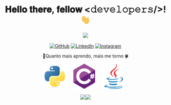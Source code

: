 
<div>
<h1 align="center"> 𝐇𝐞𝐥𝐥𝐨 𝐭𝐡𝐞𝐫𝐞, 𝐟𝐞𝐥𝐥𝐨𝐰 <𝚍𝚎𝚟𝚎𝚕𝚘𝚙𝚎𝚛𝚜/>! <img src="https://github.com/ABSphreak/ABSphreak/blob/master/gifs/Hi.gif?raw=true" width="30px"></h2>

	
</div>

<p align="center">
  <img height="520px" src="https://i.makeagif.com/media/3-24-2016/xKtSm6.gif?raw=true" />


<p align="center">
	<a href="https://github.com/marcelorruys"><img src="https://img.icons8.com/bubbles/50/000000/github.png" alt="GitHub"/></a>
	<a href="https://www.linkedin.com/in/marcelorrodrigues/"><img src="https://img.icons8.com/bubbles/50/000000/linkedin.png" alt="LinkedIn"/></a>
	<a href="https://www.instagram.com/marcelorruys/"><img src="https://img.icons8.com/bubbles/50/000000/instagram.png" alt="Instagram"/></a>
</p>
	
<p align="center">📗Quanto mais aprendo, mais me torno 🍀</p>
</p>

<p align="center">
<img src="https://raw.githubusercontent.com/devicons/devicon/master/icons/python/python-original.svg" width="80px" height="80px" />&nbsp;&nbsp;
<img src="https://raw.githubusercontent.com/devicons/devicon/master/icons/csharp/csharp-original.svg" width="80px" height="80px" />&nbsp;&nbsp;
<img src="https://raw.githubusercontent.com/devicons/devicon/master/icons/java/java-original.svg" width="80px" height="80px" />&nbsp;&nbsp;
</p>

<p align="center"> <a href="https://github.com/marcelorruys/"><img height="137px" src="https://github-readme-stats.vercel.app/api?username=valdircezar&hide_title=true&hide_border=true&show_icons=true&include_all_commits=true&count_private=true&line_height=21&text_color=000&icon_color=000&bg_color=0,ea6161,ffc64d,fffc4d,52fa5a&theme=graywhite" /><!-- wi*quL3fcV --><img height="137px" src="https://github-readme-stats.vercel.app/api/top-langs/?username=marcelorruys&hide=html&hide_title=true&hide_border=true&layout=compact&langs_count=7&exclude_repo=comp426,Redventures-Movie-Quotes&text_color=000&icon_color=fff&bg_color=0,52fa5a,4dfcff,c64dff&theme=graywhite" /></a>
  

